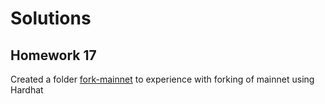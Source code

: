 # Solutions

## Homework 17
Created a folder [fork-mainnet](./solution/fork-mainnet/) to experience with forking of mainnet using Hardhat

